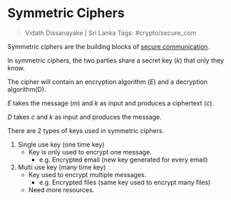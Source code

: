 # Symmetric Ciphers

> Vidath Dissanayake | Sri Lanka
> Tags: #crypto/secure_com

Symmetric ciphers are the building blocks of [secure communication](secure%20communication.md).

In symmetric ciphers, the two parties share a secret key (_k_) that only they know.

The cipher will contain an encryption algorithm (_E_) and a decryption algorithm(D).

_E_ takes the message (_m_) and _k_ as input and produces a ciphertext (_c_).

_D_ takes _c_ and _k_ as input and produces the message.

There are 2 types of keys used in symmetric ciphers.
1. Single use key (one time key)
    - Key is only used to encrypt one message.
        - e.g. Encrypted email (new key generated for every email)
2. Multi use key (many time key)
    - Key used to encrypt multiple messages.
        - e.g. Encrypted files (same key used to encrypt many files)
    - Need more resources. 